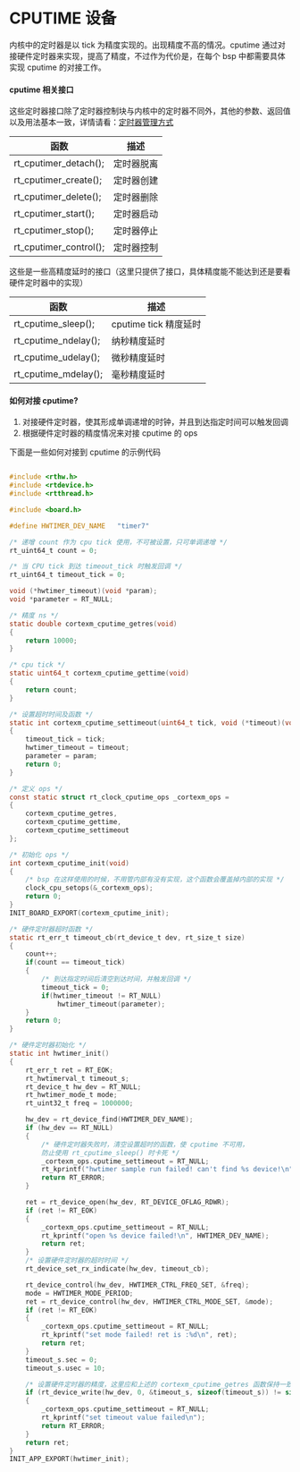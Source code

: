# CPUTIME 设备

内核中的定时器是以 tick 为精度实现的。出现精度不高的情况。cputime 通过对接硬件定时器来实现，提高了精度，不过作为代价是，在每个 bsp 中都需要具体实现 cputime 的对接工作。

#### cputime 相关接口

这些定时器接口除了定时器控制块与内核中的定时器不同外，其他的参数、返回值以及用法基本一致，详情请看：[定时器管理方式](/rt-thread-version/rt-thread-standard/programming-manual/timer/timer?id=定时器的管理方式)

| **函数** | **描述**                           |
| -------------------- | ---------------------------------- |
| rt_cputimer_detach();|定时器脱离|
| rt_cputimer_create();|定时器创建|
| rt_cputimer_delete();|定时器删除|
| rt_cputimer_start();|定时器启动|
| rt_cputimer_stop();|定时器停止|
| rt_cputimer_control();|定时器控制|

这些是一些高精度延时的接口（这里只提供了接口，具体精度能不能达到还是要看硬件定时器中的实现）

| **函数** | **描述**                           |
| -------------------- | ---------------------------------- |
| rt_cputime_sleep();|cputime tick 精度延时|
| rt_cputime_ndelay();|纳秒精度延时|
| rt_cputime_udelay();|微秒精度延时|
| rt_cputime_mdelay();|毫秒精度延时|

#### 如何对接 cputime?

1. 对接硬件定时器，使其形成单调递增的时钟，并且到达指定时间可以触发回调
2. 根据硬件定时器的精度情况来对接 cputime 的 ops

下面是一些如何对接到 cputime 的示例代码

```c

#include <rthw.h>
#include <rtdevice.h>
#include <rtthread.h>

#include <board.h>

#define HWTIMER_DEV_NAME   "timer7"

/* 递增 count 作为 cpu tick 使用，不可被设置，只可单调递增 */
rt_uint64_t count = 0;

/* 当 CPU tick 到达 timeout_tick 时触发回调 */
rt_uint64_t timeout_tick = 0;

void (*hwtimer_timeout)(void *param);
void *parameter = RT_NULL;

/* 精度 ns */
static double cortexm_cputime_getres(void)
{
    return 10000;
}

/* cpu tick */
static uint64_t cortexm_cputime_gettime(void)
{
	return count;
}

/* 设置超时时间及函数 */
static int cortexm_cputime_settimeout(uint64_t tick, void (*timeout)(void *param), void *param)
{
	timeout_tick = tick;
	hwtimer_timeout = timeout;
	parameter = param;
	return 0;
}

/* 定义 ops */
const static struct rt_clock_cputime_ops _cortexm_ops =
{
    cortexm_cputime_getres,
    cortexm_cputime_gettime,
	cortexm_cputime_settimeout
};

/* 初始化 ops */
int cortexm_cputime_init(void)
{
    /* bsp 在这样使用的时候，不用管内部有没有实现，这个函数会覆盖掉内部的实现 */
    clock_cpu_setops(&_cortexm_ops);
    return 0;
}
INIT_BOARD_EXPORT(cortexm_cputime_init);

/* 硬件定时器超时函数 */
static rt_err_t timeout_cb(rt_device_t dev, rt_size_t size)
{
    count++;
    if(count == timeout_tick)
    {
        /* 到达指定时间后清空到达时间，并触发回调 */
        timeout_tick = 0;
        if(hwtimer_timeout != RT_NULL)
            hwtimer_timeout(parameter);
    }
    return 0;
}

/* 硬件定时器初始化 */
static int hwtimer_init()
{
    rt_err_t ret = RT_EOK;
    rt_hwtimerval_t timeout_s;    
    rt_device_t hw_dev = RT_NULL; 
    rt_hwtimer_mode_t mode;     
    rt_uint32_t freq = 1000000;            

    hw_dev = rt_device_find(HWTIMER_DEV_NAME);
    if (hw_dev == RT_NULL)
    {   
        /* 硬件定时器失败时，清空设置超时的函数，使 cputime 不可用，
        防止使用 rt_cputime_sleep() 时卡死 */
        _cortexm_ops.cputime_settimeout = RT_NULL;
        rt_kprintf("hwtimer sample run failed! can't find %s device!\n", HWTIMER_DEV_NAME);
        return RT_ERROR;
    }

    ret = rt_device_open(hw_dev, RT_DEVICE_OFLAG_RDWR);
    if (ret != RT_EOK)
    {
        _cortexm_ops.cputime_settimeout = RT_NULL;
        rt_kprintf("open %s device failed!\n", HWTIMER_DEV_NAME);
        return ret;
    }
    /* 设置硬件定时器的超时时间 */
    rt_device_set_rx_indicate(hw_dev, timeout_cb);

    rt_device_control(hw_dev, HWTIMER_CTRL_FREQ_SET, &freq);
    mode = HWTIMER_MODE_PERIOD;
    ret = rt_device_control(hw_dev, HWTIMER_CTRL_MODE_SET, &mode);
    if (ret != RT_EOK)
    {
        _cortexm_ops.cputime_settimeout = RT_NULL;
        rt_kprintf("set mode failed! ret is :%d\n", ret);
        return ret;
    }
    timeout_s.sec = 0;   
    timeout_s.usec = 10;

    /* 设置硬件定时器的精度，这里应和上述的 cortexm_cputime_getres 函数保持一致 */
    if (rt_device_write(hw_dev, 0, &timeout_s, sizeof(timeout_s)) != sizeof(timeout_s))
    {
        _cortexm_ops.cputime_settimeout = RT_NULL;
        rt_kprintf("set timeout value failed\n");
        return RT_ERROR;
    }
    return ret;
}
INIT_APP_EXPORT(hwtimer_init);
```
